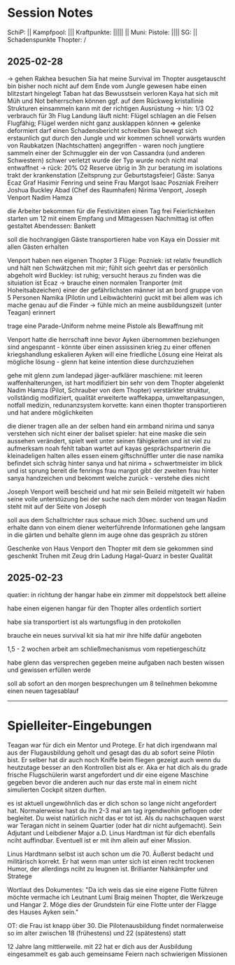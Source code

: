 # Session Notes
SchiP: ||
Kampfpool: |||
Kraftpunkte: ||||| ||
Muni: 
  Pistole: ||||
  SG: ||
Schadenspunkte Thopter: /
## 2025-02-28
-> gehen Rakhea besuchen
Sia hat meine Survival im Thopter ausgetauscht
bin bisher noch nicht auf dem Ende vom Jungle gewesen
habe einen blitzstart hingelegt 
  Taban hat das Bewusstsein verloren
  Kaya hat sich mit Müh und Not beherrschen können
ggf. auf dem Rückweg kristallinie Strukturen einsammeln
kann mit der richtigen Ausrüstung 
-> hin: 1/3 O2 verbrauch für 3h Flug
Landung läuft nicht: Flügel schlagen an die Felsen
  Flugfähig; Flügel werden nicht ganz ausklappen können => gelenke deformiert 
darf einen Schadensbericht schreiben
Sia bewegt sich erstaunlich gut durch den Jungle und wir kommen schnell vorwärts
wurden von Raubkatzen (Nachtschatten) angegriffen - waren noch jungtiere
sammeln einer der Schmuggler ein der von Cassandra (und anderen Schwestern) schwer verletzt wurde
  der Typ wurde noch nicht mal entwaffnet
-> rück: 20% O2 Reserve übrig
in 3h zur beratung im isolations trakt der krankenstation
[Zeitsprung zur Geburtstagsfeier]
Gäste:
Sanya Ecaz
Graf Hasimir Fenring und seine Frau Margot 
Isaac Poszniak
Freiherr Joshua Buckley
Abad (Chef des Raumhafen)
Nirima Venport, Joseph Venport
Nadim Hamza

die Arbeiter bekommen für die Festivitäten einen Tag frei
Feierlichkeiten starten um 12 mit einem Empfang und Mittagessen
Nachmittag ist offen gestaltet
Abendessen: Bankett 

soll die hochrangigen Gäste transportieren
habe von Kaya ein Dossier mit allen Gästen erhalten

Venport haben nen eigenen Thopter
3 Flüge:
  Pozniek: ist relativ freundlich und hält nen Schwätzchen mit mir; fühlt sich geehrt das er persönlich abgeholt wird 
  Buckley: ist ruhig; versucht heraus zu finden was die situiation ist
  Ecaz -> brauche einen normalen Tranporter (mit Hoheitsabzeichen)
    einer der gefährlichsten männer ist an bord
    gruppe von 5 Personen
    Namika (Pilotin und Leibwächterin) guckt mit bei allem was ich mache genau auf die Finder -> fühle mich an meine ausbildungszeit (unter Teagan) erinnert

trage eine Parade-Uniform
nehme meine Pistole als Bewaffnung mit

Venport hatte die herrschaft inne bevor Ayken übernommen
beziehungen sind angespannt - könnte über einen assissinen krieg zu einer offenen kriegshandlung eskalieren
Ayken will eine friedliche Lösung 
eine Heirat als mögliche lösung - glenn hat keine intention diese durchzuziehen

gehe mit glenn zum landepad
jäger-aufklärer maschiene: mit leeren waffenhalterungen, ist hart modifiziert
  bin sehr von dem Thopter abgelenkt
  Nadim Hamza (Pilot, Schrauber von dem Thopter)
  verstärkter struktur, vollständig modifiziert, qualität
  erweiterte waffekappa, umweltanpasungen, notfall medizin, redunanzsystem
  korvette: kann einen thopter transportieren und hat andere möglichkeiten

die diener tragen alle an der selben hand ein armband
nirima und sanya verstehen sich nicht
einer der baliset spieler: hat eine maske die sein aussehen verändert, spielt weit unter seinen fähigkeiten und ist viel zu aufmerksam
noah fehlt
taban wartet auf kayas gesprächspartnerin
die kleinadeligen halten alles essen einem giftschnüffler unter die nase
namika befindet sich schräg hinter sanya und hat nirima + schwertmeister im blick und ist sprung bereit
die fenrings frau margot gibt der zweiten frau hinter sanya handzeichen und bekommt welche zurück - verstehe dies nicht

Joseph Venport weiß bescheid und hat mir sein Beileid mitgeteilt
wir haben seine volle unterstüzung bei der suche nach dem mörder von teagan
Nadim steht mit auf der Seite von Joseph

soll aus dem Schalltrichter raus 
schaue mich 30sec. suchend um und erhalte dann von einem diener weiterführende Informationen
gehe langsam in die gärten und behalte glenn im auge ohne das gespräch zu stören

Geschenke
von Haus Venport den Thopter mit dem sie gekommen sind geschenkt
Truhen mit Zeug drin
Ladung Hagal-Quarz in bester Qualität




## 2025-02-23
quatier: in richtung der hangar
habe ein zimmer mit doppelstock bett alleine 

habe einen eigenen hangar für den Thopter
alles ordentlich sortiert

habe sia transportiert
ist als wartungsflug in den protokollen

brauche ein neues survival kit
sia hat mir ihre hilfe dafür angeboten 

1,5 - 2 wochen arbeit am schließmechanismus vom repetiergeschütz

habe glenn das versprechen gegeben meine aufgaben nach besten wissen und gewissen erfüllen werde 

soll ab sofort an den morgen besprechungen um 8 teilnehmen
bekomme einen neuen tagesablauf



---
# Spielleiter-Eingebungen


Teagan war für dich ein Mentor und Protege. 
Er hat dich irgendwann mal aus der Flugausbildung geholt und gesagt das du ab sofort seine Pilotin bist. 
Er selber hat dir auch noch Kniffe beim fliegen gezeigt auch wenn du heutzutage besser an den Kontrollen bist als er. 
Aka er hat dich als du grade frische Flugschülerin warst angefordert und dir eine eigene Maschine gegeben bevor die anderen auch nur das erste mal in einem nicht simulierten Cockpit sitzen durften.

es ist aktuell ungewöhnlich das er dich schon so lange nicht angefordert hat. Normalerweise hast du ihn 2-3 mal am tag irgendwohin geflogen oder begleitet. Du weist natürlich nicht das er tot ist.
Als du nachschaquen warst war Teragan nicht in seinem Quartier (oder hat dir nicht aufgemacht). Sein Adjutant und Leibdiener Major a.D. Linus Hardtman ist für dich ebenfalls nciht auffindbar. 
Eventuell ist er mit ihm allein auf einer Mission.

Linus Hardtmann selbst ist auch schon um die 70. Äußerst bedacht und militärisch korrekt. 
Er hat wenn man unter sich ist einen recht trockenen Humor, der allerdings nciht zu leugnen ist. Brillianter Nahkämpfer und Stratege

Wortlaut des Dokumentes:
"Da ich weis das sie eine eigene Flotte führen möchte vermache ich Leutnant Lumi Braig meinen Thopter, die Werkzeuge und Hangar 2. Möge dies der Grundstein für eine Flotte unter der Flagge des Hauses Ayken sein."

OT: die Frau ist knapp über 30. Die Pilotenausbildung findet normalerweise so im alter zwischen 18 (frühestens) und 22 (spätestens) statt

12 Jahre lang mittlerweile.
mit 22 hat er dich aus der Ausbildung eingesammelt
es gab auch gemeinsame Feiern nach schwierigen Missionen